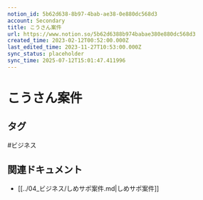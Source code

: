 ```yaml
---
notion_id: 5b62d638-8b97-4bab-ae38-0e880dc568d3
account: Secondary
title: こうさん案件
url: https://www.notion.so/5b62d6388b974babae380e880dc568d3
created_time: 2023-02-12T00:52:00.000Z
last_edited_time: 2023-11-27T10:53:00.000Z
sync_status: placeholder
sync_time: 2025-07-12T15:01:47.411996
---
```

# こうさん案件

  

## タグ

#ビジネス 

## 関連ドキュメント

- [[../04_ビジネス/しめサポ案件.md|しめサポ案件]]
